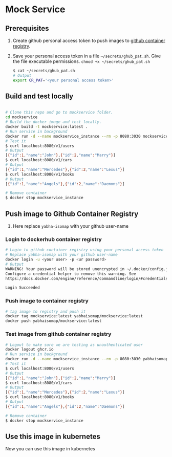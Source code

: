 # Mock Service

## Prerequisites

1. Create github personal access token to push images to [github container registry](https://docs.github.com/en/packages/working-with-a-github-packages-registry/working-with-the-container-registry).
2. Save your personal access token in a file `~/secrets/ghub_pat.sh`. Give the file executable permissions. `chmod +x ~/secrets/ghub_pat.sh`

    ```bash
    $ cat ~/secrets/ghub_pat.sh
    # Output
    export CR_PAT='<your personal access token>'
    ```

## Build and test locally

```bash

# Clone this repo and go to mockservice folder.
cd mockservice
# Build the docker image and test locally.
docker build -t mockservice:latest .
# Run service in background
docker run -d --name mockservice_instance --rm -p 8080:3030 mockservice:latest
# Test it
$ curl localhost:8080/v1/users
# Output
[{"id":1,"name":"John"},{"id":2,"name":"Marry"}]
$ curl localhost:8080/v1/cars
# Output
[{"id":1,"name":"Mercedes"},{"id":2,"name":"Lexus"}]
$ curl localhost:8080/v1/books
# Output
[{"id":1,"name":"Angels"},{"id":2,"name":"Daemons"}]

# Remove container
$ docker stop mockservice_instance

```

## Push image to Github Container Registry

1. Here replace `yabha-isomap` with your github user-name

### Login to dockerhub container registry

```bash
# Login to github container registry using your personal access token
# Replace yabha-isomap with your github user-name
docker login -u <your user> -p <ur password>
# Output
WARNING! Your password will be stored unencrypted in ~/.docker/config.json.
Configure a credential helper to remove this warning. See
https://docs.docker.com/engine/reference/commandline/login/#credentials-store

Login Succeeded
```  

### Push image to container registry

```bash
# tag image to registry and push it
docker tag mockservice:latest yabhaisomap/mockservice:latest
docker push yabhaisomap/mockservice:latest
```

### Test image from github container registry

```bash
# Logout to make sure we are testing as unauthenticated user
docker logout ghcr.io
# Run service in background
docker run -d --name mockservice_instance --rm -p 8080:3030 yabhaisomap/mockservice:latest
# Test it
$ curl localhost:8080/v1/users
# Output
[{"id":1,"name":"John"},{"id":2,"name":"Marry"}]
$ curl localhost:8080/v1/cars
# Output
[{"id":1,"name":"Mercedes"},{"id":2,"name":"Lexus"}]
$ curl localhost:8080/v1/books
# Output
[{"id":1,"name":"Angels"},{"id":2,"name":"Daemons"}]

# Remove container
$ docker stop mockservice_instance
```

## Use this image in kubernetes

Now you can use this image in kubernetes